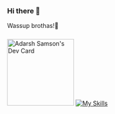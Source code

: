 ### Hi there 👋
Wassup brothas!🤟
 ### 
 <a href="https://app.daily.dev/adarshsamson"><img src="https://api.daily.dev/devcards/v2/Q2r4BFC1MOoyTIenWohvp.png?type=default&r=ckc" width="156" alt="Adarsh Samson's Dev Card"/></a>
[![My Skills](https://skillicons.dev/icons?i=js,html,css,bootstrap,git,js,jest,laravel,nextjs,php,react,redux,ts)](https://skillicons.dev)
